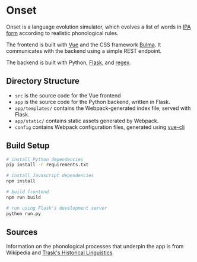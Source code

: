 # Onset

Onset is a language evolution simulator, which evolves a list of words
in [IPA form](https://en.wikipedia.org/wiki/International_Phonetic_Alphabet)
according to realistic phonological rules.

The frontend is built with [Vue](https://vuejs.org/) and the CSS
framework [Bulma](http://bulma.io/). It communicates with the backend using a
simple REST endpoint.

The backend is built with Python, [Flask](http://flask.pocoo.org/),
and [regex](https://pypi.python.org/pypi/regex).

## Directory Structure

+ `src` is the source code for the Vue frontend
+ `app` is the source code for the Python backend, written in Flask.
+ `app/templates/` contains the Webpack-generated index file, served with Flask.
+ `app/static/` contains static assets generated by Webpack.
+ `config` contains Webpack configuration files, generated using [vue-cli](https://github.com/vuejs/vue-cli)

## Build Setup

``` bash
# install Python dependencies
pip install -r requirements.txt

# install Javascript dependencies
npm install

# build frontend
npm run build

# run using Flask's development server
python run.py
```

## Sources

Information on the phonological processes that underpin the app is from
Wikipedia
and
[Trask's Historical Linguistics](https://www.amazon.com/Trasks-Historical-Linguistics-Larry-Trask/dp/0340927658).
